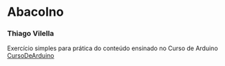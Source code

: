 # AbacoIno
### Thiago Vilella

Exercício simples para prática do conteúdo ensinado no Curso de Arduino [CursoDeArduino](https://go.hotmart.com/W8213658G)
